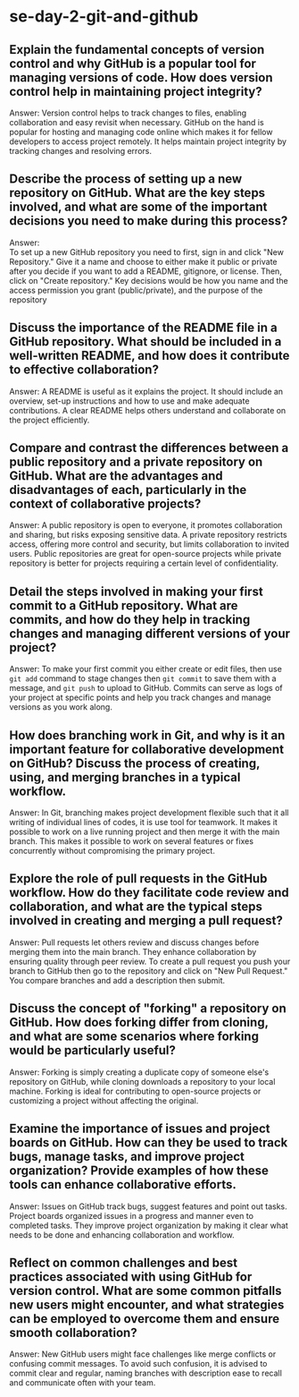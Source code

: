 # se-day-2-git-and-github
## Explain the fundamental concepts of version control and why GitHub is a popular tool for managing versions of code. How does version control help in maintaining project integrity?

Answer:
Version control helps to track changes to files, enabling collaboration and easy revisit when necessary. GitHub on the hand is popular for hosting and managing code online which makes it for fellow developers to access project remotely. It helps maintain project integrity by tracking changes and resolving errors.

## Describe the process of setting up a new repository on GitHub. What are the key steps involved, and what are some of the important decisions you need to make during this process?

Answer:                                                                                                                                                                                                           
To set up a new GitHub repository you need to first, sign in and click "New Repository." Give it a name and choose to either make it public or private after you decide if you want to add a README, gitignore, or license. Then, click on "Create repository." Key decisions would be how you name and the access permission you grant (public/private), and the purpose of the repository

## Discuss the importance of the README file in a GitHub repository. What should be included in a well-written README, and how does it contribute to effective collaboration?

Answer:
A README is useful as it explains the project. It should include an overview, set-up instructions and how to use and make adequate contributions. A clear README helps others understand and collaborate on the project efficiently.

## Compare and contrast the differences between a public repository and a private repository on GitHub. What are the advantages and disadvantages of each, particularly in the context of collaborative projects?

Answer:
A public repository is open to everyone, it promotes collaboration and sharing, but risks exposing sensitive data. A private repository restricts access, offering more control and security, but limits collaboration to invited users. Public repositories are great for open-source projects while private repository is better for projects requiring a certain level of confidentiality.

## Detail the steps involved in making your first commit to a GitHub repository. What are commits, and how do they help in tracking changes and managing different versions of your project?

Answer:
To make your first commit you either create or edit files, then use `git add` command to stage changes then `git commit` to save them with a message, and `git push` to upload to GitHub. Commits can serve as logs of your project at specific points and help you track changes and manage versions as you work along.

## How does branching work in Git, and why is it an important feature for collaborative development on GitHub? Discuss the process of creating, using, and merging branches in a typical workflow.

Answer:
In Git, branching makes project development flexible such that it all writing of individual lines of codes, it is use tool for teamwork. It makes it possible to work on a live running project and then merge it with the main branch. This makes it possible to work on several features or fixes concurrently without compromising the primary project.

## Explore the role of pull requests in the GitHub workflow. How do they facilitate code review and collaboration, and what are the typical steps involved in creating and merging a pull request?

Answer:
Pull requests let others review and discuss changes before merging them into the main branch. They enhance collaboration by ensuring quality through peer review.
To create a pull request you push your branch to GitHub then go to the repository and click on "New Pull Request." You compare branches and add a description then submit.

## Discuss the concept of "forking" a repository on GitHub. How does forking differ from cloning, and what are some scenarios where forking would be particularly useful?

Answer:
Forking is simply creating a duplicate copy of someone else's repository on GitHub, while cloning downloads a repository to your local machine. Forking is ideal for contributing to open-source projects or customizing a project without affecting the original.

## Examine the importance of issues and project boards on GitHub. How can they be used to track bugs, manage tasks, and improve project organization? Provide examples of how these tools can enhance collaborative efforts.

Answer:
Issues on GitHub track bugs, suggest features and point out tasks. Project boards organized issues in a progress and manner even to completed tasks. They improve project organization by making it clear what needs to be done and enhancing collaboration and workflow.

## Reflect on common challenges and best practices associated with using GitHub for version control. What are some common pitfalls new users might encounter, and what strategies can be employed to overcome them and ensure smooth collaboration?

Answer:
New GitHub users might face challenges like merge conflicts or confusing commit messages. To avoid such confusion, it is advised to commit clear and regular, naming branches with description ease to recall and communicate often with your team.
